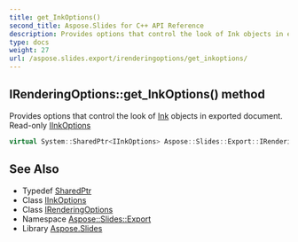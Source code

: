 ```yaml
---
title: get_InkOptions()
second_title: Aspose.Slides for C++ API Reference
description: Provides options that control the look of Ink objects in exported document. Read-only IInkOptions
type: docs
weight: 27
url: /aspose.slides.export/irenderingoptions/get_inkoptions/
---
```

## IRenderingOptions::get_InkOptions() method


Provides options that control the look of [Ink](../../../aspose.slides.ink/) objects in exported document. Read-only [IInkOptions](../../iinkoptions/)

```cpp
virtual System::SharedPtr<IInkOptions> Aspose::Slides::Export::IRenderingOptions::get_InkOptions()=0
```

## See Also

* Typedef [SharedPtr](../../../system/sharedptr/)
* Class [IInkOptions](../../iinkoptions/)
* Class [IRenderingOptions](../)
* Namespace [Aspose::Slides::Export](../../)
* Library [Aspose.Slides](../../../)